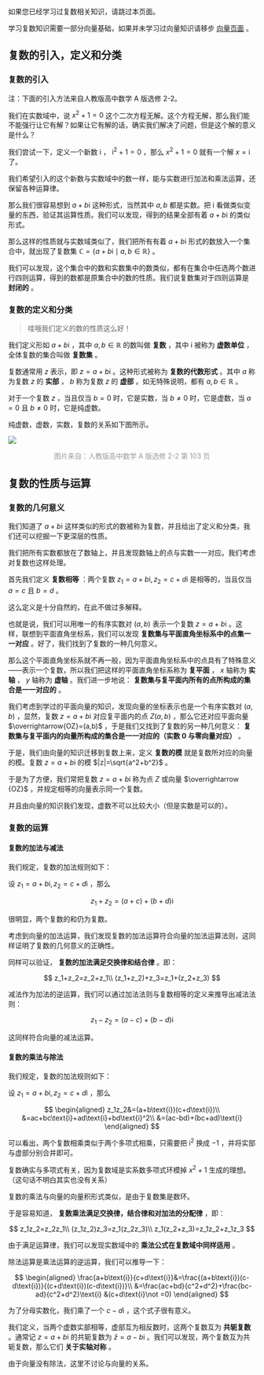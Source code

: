 如果您已经学习过复数相关知识，请跳过本页面。

学习复数知识需要一部分向量基础，如果并未学习过向量知识请移步 [向量页面](../math/vector.md) 。

## 复数的引入，定义和分类

### 复数的引入

注：下面的引入方法来自人教版高中数学 A 版选修 2-2。

我们在实数域中，说 $x^2+1=0$ 这个二次方程无解。这个方程无解，那么我们能不能强行让它有解？如果让它有解的话，确实我们解决了问题，但是这个解的意义是什么？

我们尝试一下，定义一个新数 $\text{i}$ ， $\text{i}^2+1=0$ ，那么 $x^2+1=0$ 就有一个解 $x=\text{i}$ 了。

我们希望引入的这个新数与实数域中的数一样，能与实数进行加法和乘法运算，还保留各种运算律。

那么我们很容易想到 $a+b\text{i}$ 这种形式，当然其中 $a,b$ 都是实数。把 $\text{i}$ 看做类似变量的东西，验证其运算性质。我们可以发现，得到的结果全部有着 $a+b\text{i}$ 的类似形式。

那么这样的性质就与实数域类似了，我们把所有有着 $a+b\text{i}$ 形式的数放入一个集合中，就出现了复数集 $\mathbb{C}=\{a+b\text{i} \mid a,b\in \mathbb{R}\}$ 。

我们可以发现，这个集合中的数和实数集中的数类似，都有在集合中任选两个数进行四则运算，得到的数都是原集合中的数的性质。我们说复数集对于四则运算是 **封闭的** 。

### 复数的定义和分类

> 哇哦我们定义的数的性质这么好！

我们定义形如 $a+b\text{i}$ ，其中 $a,b\in \mathbb{R}$ 的数叫做 **复数** ，其中 $\text{i}$ 被称为 **虚数单位** ，全体复数的集合叫做 **复数集** 。

复数通常用 $z$ 表示，即 $z=a+b\text{i}$ 。这种形式被称为 **复数的代数形式** 。其中 $a$ 称为复数 $z$ 的 **实部** ， $b$ 称为复数 $z$ 的 **虚部** 。如无特殊说明，都有 $a,b\in \mathbb{R}$ 。

对于一个复数 $z$ ，当且仅当 $b=0$ 时，它是实数，当 $b\not = 0$ 时，它是虚数，当 $a=0$ 且 $b\not = 0$ 时，它是纯虚数。

纯虚数，虚数，实数，复数的关系如下图所示。

![](./images/complex-1.png)

<div style='text-align: center; color: #999'>图片来自：人教版高中数学 A 
版选修 2-2 第 103 页</div>

## 复数的性质与运算

### 复数的几何意义

我们知道了 $a+b\text{i}$ 这样类似的形式的数被称为复数，并且给出了定义和分类，我们还可以挖掘一下更深层的性质。

我们把所有实数都放在了数轴上，并且发现数轴上的点与实数一一对应。我们考虑对复数也这样处理。

首先我们定义 **复数相等** ：两个复数 $z_1=a+b\text{i},z_2=c+d\text{i}$ 是相等的，当且仅当 $a=c$ 且 $b=d$ 。

这么定义是十分自然的，在此不做过多解释。

也就是说，我们可以用唯一的有序实数对 $(a,b)$ 表示一个复数 $z=a+b\text{i}$ 。这样，联想到平面直角坐标系，我们可以发现 **复数集与平面直角坐标系中的点集一一对应** 。好了，我们找到了复数的一种几何意义。

那么这个平面直角坐标系就不再一般，因为平面直角坐标系中的点具有了特殊意义——表示一个复数，所以我们把这样的平面直角坐标系称为 **复平面** ， $x$ 轴称为 **实轴** ， $y$ 轴称为 **虚轴** 。我们进一步地说： **复数集与复平面内所有的点所构成的集合是一一对应的** 。

我们考虑到学过的平面向量的知识，发现向量的坐标表示也是一个有序实数对 $(a,b)$ ，显然，复数 $z=a+b\text{i}$ 对应复平面内的点 $Z(a,b)$ ，那么它还对应平面向量 $\overrightarrow{OZ}=(a,b)$ ，于是我们又找到了复数的另一种几何意义： **复数集与复平面内的向量所构成的集合是一一对应的（实数 $0$ 与零向量对应）** 。

于是，我们由向量的知识迁移到复数上来，定义 **复数的模** 就是复数所对应的向量的模。复数 $z=a+b\text{i}$ 的模 $|z|=\sqrt{a^2+b^2}$ 。

于是为了方便，我们常把复数 $z=a+b\text{i}$ 称为点 $Z$ 或向量 $\overrightarrow {OZ}$ ，并规定相等的向量表示同一个复数。

并且由向量的知识我们发现，虚数不可以比较大小（但是实数是可以的）。

### 复数的运算

#### 复数的加法与减法

我们规定，复数的加法规则如下：

设 $z_1=a+b\text{i},z_2=c+d\text{i}$ ，那么

$$
z_1+z_2=(a+c)+(b+d)\text{i}
$$

很明显，两个复数的和仍为复数。

考虑到向量的加法运算，我们发现复数的加法运算符合向量的加法运算法则，这同样证明了复数的几何意义的正确性。

同样可以验证， **复数的加法满足交换律和结合律** 。即：

$$
z_1+z_2=z_2+z_1\\
(z_1+z_2)+z_3=z_1+(z_2+z_3)
$$

减法作为加法的逆运算，我们可以通过加法法则与复数相等的定义来推导出减法法则：

$$
z_1-z_2=(a-c)+(b-d)\text{i}
$$

这同样符合向量的减法运算。

#### 复数的乘法与除法

我们规定，复数的加法规则如下：

设 $z_1=a+b\text{i},z_2=c+d\text{i}$ ，那么

$$
\begin{aligned}
z_1z_2&=(a+b\text{i})(c+d\text{i})\\
&=ac+bc\text{i}+ad\text{i}+bd\text{i}^2\\
&=(ac-bd)+(bc+ad)\text{i}
\end{aligned}
$$

可以看出，两个复数相乘类似于两个多项式相乘，只需要把 $\text{i}^2$ 换成 $-1$ ，并将实部与虚部分别合并即可。

复数确实与多项式有关，因为复数域是实系数多项式环模掉 $x^2+1$ 生成的理想。（这句话不明白其实也没有关系）

复数的乘法与向量的向量积形式类似，是由于复数集是数环。

于是容易知道， **复数乘法满足交换律，结合律和对加法的分配律** ，即：

$$
z_1z_2=z_2z_1\\
(z_1z_2)z_3=z_1(z_2z_3)\\
z_1(z_2+z_3)=z_1z_2+z_1z_3
$$

由于满足运算律，我们可以发现实数域中的 **乘法公式在复数域中同样适用** 。

除法运算是乘法运算的逆运算，我们可以推导一下：

$$
\begin{aligned}
\frac{a+b\text{i}}{c+d\text{i}}&=\frac{(a+b\text{i})(c-d\text{i})}{(c+d\text{i})(c-d\text{i})}\\
&=\frac{ac+bd}{c^2+d^2}+\frac{bc-ad}{c^2+d^2}\text{i} &(c+d\text{i}\not =0)
\end{aligned}
$$

为了分母实数化，我们乘了一个 $c-d\text{i}$ ，这个式子很有意义。

我们定义，当两个虚数实部相等，虚部互为相反数时，这两个复数互为 **共轭复数** 。通常记 $z=a+b\text{i}$ 的共轭复数为 $\bar z=a-b\text{i}$ 。我们可以发现，两个复数互为共轭复数，那么它们 **关于实轴对称** 。

由于向量没有除法，这里不讨论与向量的关系。
